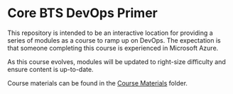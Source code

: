 # Core BTS DevOps Primer

This repository is intended to be an interactive location for providing a series of modules as a course to ramp up on DevOps. The expectation is that someone completing this course is experienced in Microsoft Azure. 

As this course evolves, modules will be updated to right-size difficulty and ensure content is up-to-date.

Course materials can be found in the [Course Materials](/course-material/) folder.